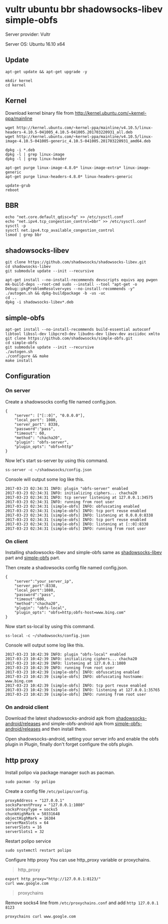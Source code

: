 # vultr ubuntu bbr shadowsocks-libev simple-obfs

Server provider: Vultr

Server OS: Ubuntu 16.10 x64

## Update
```
apt-get update && apt-get upgrade -y

mkdir kernel
cd kernel
```

## Kernel
Download kernel binary file from http://kernel.ubuntu.com/~kernel-ppa/mainline
```
wget http://kernel.ubuntu.com/~kernel-ppa/mainline/v4.10.5/linux-headers-4.10.5-041005_4.10.5-041005.201703220931_all.deb
wget http://kernel.ubuntu.com/~kernel-ppa/mainline/v4.10.5/linux-image-4.10.5-041005-generic_4.10.5-041005.201703220931_amd64.deb

dpkg -i *.deb
dpkg -l | grep linux-image
dpkg -l | grep linux-header

apt-get purge linux-image-4.8.0* linux-image-extra* linux-image-generic
apt-get purge linux-headers-4.8.0* linux-headers-generic

update-grub
reboot
```

## BBR
```
echo "net.core.default_qdisc=fq" >> /etc/sysctl.conf
echo "net.ipv4.tcp_congestion_control=bbr" >> /etc/sysctl.conf
sysctl -p
sysctl net.ipv4.tcp_available_congestion_control
lsmod | grep bbr
```

## shadowsocks-libev
```
git clone https://github.com/shadowsocks/shadowsocks-libev.git
cd shadowsocks-libev
git submodule update --init --recursive

apt-get install --no-install-recommends devscripts equivs apg pwgen
mk-build-deps --root-cmd sudo --install --tool "apt-get -o Debug::pkgProblemResolver=yes --no-install-recommends -y"
./autogen.sh && dpkg-buildpackage -b -us -uc
cd ..
dpkg -i shadowsocks-libev*.deb
```

## simple-obfs
```
apt-get install --no-install-recommends build-essential autoconf libtool libssl-dev libpcre3-dev libudns-dev libev-dev asciidoc xmlto
git clone https://github.com/shadowsocks/simple-obfs.git
cd simple-obfs
git submodule update --init --recursive
./autogen.sh
./configure && make
make install
```

## Configuration

### On server
Create a shadowsocks config file named config.json.
```
{
    "server": ["[::0]", "0.0.0.0"],
    "local_port": 1080,
    "server_port": 8338,
    "password":"pass",
    "timeout": 60,
    "method": "chacha20",
    "plugin": "obfs-server",
    "plugin_opts": "obfs=http"
}
```

Now let's start ss-server by using this command.
```
ss-server -c ~/shadowsocks/config.json
```

Console will output some log like this.
```
2017-03-23 02:34:31 INFO: plugin "obfs-server" enabled
2017-03-23 02:34:31 INFO: initializing ciphers... chacha20
2017-03-23 02:34:31 INFO: tcp server listening at 127.0.0.1:34575
2017-03-23 02:34:31 INFO: running from root user
2017-03-23 02:34:31 [simple-obfs] INFO: obfuscating enabled
2017-03-23 02:34:31 [simple-obfs] INFO: tcp port reuse enabled
2017-03-23 02:34:31 [simple-obfs] INFO: listening at 0.0.0.0:8338
2017-03-23 02:34:31 [simple-obfs] INFO: tcp port reuse enabled
2017-03-23 02:34:31 [simple-obfs] INFO: listening at [::0]:8338
2017-03-23 02:34:31 [simple-obfs] INFO: running from root user
```

### On client
Installing shadowsocks-libev and simple-obfs same as [shadowsocks-libev](#shadowsocks-libev) part and [simple-obfs](#simple-obfs) part.

Then create a shadowsocks config file named config.json.
```
{
    "server":"your_server_ip",
    "server_port":8338,
    "local_port":1080,
    "password":"pass",
    "timeout":600,
    "method":"chacha20",
    "plugin": "obfs-local",
    "plugin_opts": "obfs=http;obfs-host=www.bing.com"
}
```

Now start ss-local by using this command.
```
ss-local -c ~/shadowsocks/config.json
```

Console will output some log like this.
```
2017-03-23 10:42:39 INFO: plugin "obfs-local" enabled
2017-03-23 10:42:39 INFO: initializing ciphers... chacha20
2017-03-23 10:42:39 INFO: listening at 127.0.0.1:1080
2017-03-23 10:42:39 INFO: running from root user
2017-03-23 10:42:39 [simple-obfs] INFO: obfuscating enabled
2017-03-23 10:42:39 [simple-obfs] INFO: obfuscating hostname: www.bing.com
2017-03-23 10:42:39 [simple-obfs] INFO: tcp port reuse enabled
2017-03-23 10:42:39 [simple-obfs] INFO: listening at 127.0.0.1:35765
2017-03-23 10:42:39 [simple-obfs] INFO: running from root user
```

### On android client
Download the latest shadowsocks-android apk from [shadowsocks-android/releases](https://github.com/shadowsocks/shadowsocks-android/releases) and simple-obfs-android apk from [simple-obfs-android/releases](https://github.com/shadowsocks/simple-obfs-android/releases) and then install them.

Open shadowsocks-android, setting your server info and enable the obfs plugin in Plugin, finally don't forget configure the obfs plugin.

## http proxy
Install polipo via package manager such as pacman.
```
sudo pacman -Sy polipo
```

Create a config file `/etc/polipo/config`.
```
proxyAddress = "127.0.0.1"
socksParentProxy = "127.0.0.1:1080"
socksProxyType = socks5
chunkHighMark = 50331648
objectHighMark = 16384
serverMaxSlots = 64
serverSlots = 16
serverSlots1 = 32
```

Restart polipo service
```
sudo systemctl restart polipo
```

Configure http proxy
You can use http_proxy variable or proxychains.

>http_proxy

```
export http_proxy="http://127.0.0.1:8123/"
curl www.google.com
```

>proxychains

Remove socks4 line from `/etc/proxychains.conf` and add `http 127.0.0.1 8123`
```
proxychains curl www.google.com
```